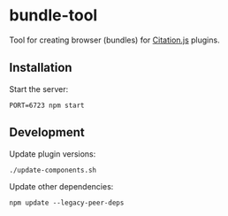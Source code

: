 # bundle-tool

Tool for creating browser (bundles) for [Citation.js](https://citation.js.org) plugins.

## Installation

Start the server:

    PORT=6723 npm start

## Development

Update plugin versions:

    ./update-components.sh

Update other dependencies:

    npm update --legacy-peer-deps

